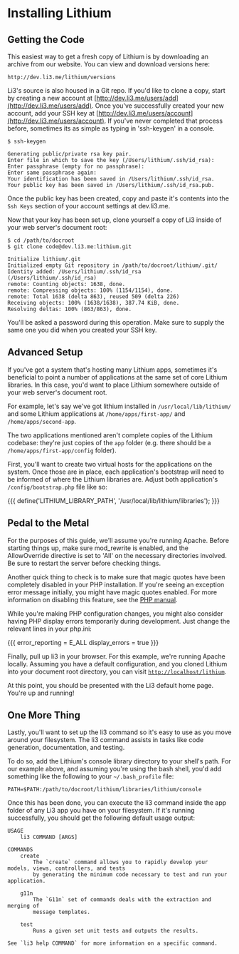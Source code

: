 # Installing Lithium

## Getting the Code

This easiest way to get a fresh copy of Lithium is by downloading an archive from our website. You can view and download versions here:

	http://dev.li3.me/lithium/versions

Li3's source is also housed in a Git repo. If you'd like to clone a copy, start by creating a new account at [http://dev.li3.me/users/add](http://dev.li3.me/users/add). Once you've successfully created your new account, add your SSH key at [http://dev.li3.me/users/account](http://dev.li3.me/users/account). If you've never completed that process before, sometimes its as simple as typing in 'ssh-keygen' in a console.

	$ ssh-keygen

	Generating public/private rsa key pair.
	Enter file in which to save the key (/Users/lithium/.ssh/id_rsa):
	Enter passphrase (empty for no passphrase):
	Enter same passphrase again:
	Your identification has been saved in /Users/lithium/.ssh/id_rsa.
	Your public key has been saved in /Users/lithium/.ssh/id_rsa.pub.

Once the public key has been created, copy and paste it's contents into the `Ssh Keys` section of your account settings at dev.li3.me.

Now that your key has been set up, clone yourself a copy of Li3 inside of your web server's document root:

	$ cd /path/to/docroot
	$ git clone code@dev.li3.me:lithium.git

	Initialize lithium/.git
	Initialized empty Git repository in /path/to/docroot/lithium/.git/
	Identity added: /Users/lithium/.ssh/id_rsa (/Users/lithium/.ssh/id_rsa)
	remote: Counting objects: 1638, done.
	remote: Compressing objects: 100% (1154/1154), done.
	remote: Total 1638 (delta 863), reused 509 (delta 226)
	Receiving objects: 100% (1638/1638), 387.74 KiB, done.
	Resolving deltas: 100% (863/863), done.

You'll be asked a password during this operation. Make sure to supply the same one you did when you created your SSH key.

## Advanced Setup

If you've got a system that's hosting many Lithium apps, sometimes it's beneficial to point a number of applications at the same set of core Lithium libraries. In this case, you'd want to place Lithium somewhere outside of your web server's document root.

For example, let's say we've got lithium installed in `/usr/local/lib/lithium/` and some Lithium applications at `/home/apps/first-app/` and `/home/apps/second-app`.

The two applications mentioned aren't complete copies of the Lithium codebase: they're just copies of the `app` folder (e.g. there should be a `/home/apps/first-app/config` folder).

First, you'll want to create two virtual hosts for the applications on the system. Once those are in place, each application's bootstrap will need to be informed of where the Lithium libraries are. Adjust both application's `/config/bootstrap.php` file like so:

{{{
define('LITHIUM_LIBRARY_PATH', '/usr/local/lib/lithium/libraries');
}}}

## Pedal to the Metal

For the purposes of this guide, we'll assume you're running Apache. Before starting things up, make sure mod_rewrite is enabled, and the AllowOverride directive is set to 'All' on the necessary directories involved. Be sure to restart the server before checking things.

Another quick thing to check is to make sure that magic quotes have been completely disabled in your PHP installation. If you're seeing an exception error message initially, you might have magic quotes enabled. For more information on disabling this feature, see the [PHP manual](http://www.php.net/manual/en/security.magicquotes.disabling.php).

While you're making PHP configuration changes, you might also consider having PHP display errors temporarily during development. Just change the relevant lines in your php.ini:

{{{
	error_reporting  =  E_ALL
	display_errors   =  true
}}}

Finally, pull up li3 in your browser. For this example, we're running Apache locally. Assuming you have a default configuration, and you cloned Lithium into your document root directory, you can visit [`http://localhost/lithium`](http://localhost/lithium).

At this point, you should be presented with the Li3 default home page. You're up and running!

## One More Thing

Lastly, you'll want to set up the li3 command so it's easy to use as you move around your filesystem. The li3 command assists in tasks like code generation, documentation, and testing.

To do so, add the Lithium's console library directory to your shell's path. For our example above, and assuming you're using the bash shell, you'd add something like the following to your `~/.bash_profile` file:

	PATH=$PATH:/path/to/docroot/lithium/libraries/lithium/console

Once this has been done, you can execute the li3 command inside the app folder of any Li3 app you have on your filesystem. If it's running successfully, you should get the following default usage output:

	USAGE
		li3 COMMAND [ARGS]

	COMMANDS
		create
			The `create` command allows you to rapidly develop your models, views, controllers, and tests
			by generating the minimum code necessary to test and run your application.

		g11n
			The `G11n` set of commands deals with the extraction and merging of
			message templates.

		test
			Runs a given set unit tests and outputs the results.

	See `li3 help COMMAND` for more information on a specific command.
